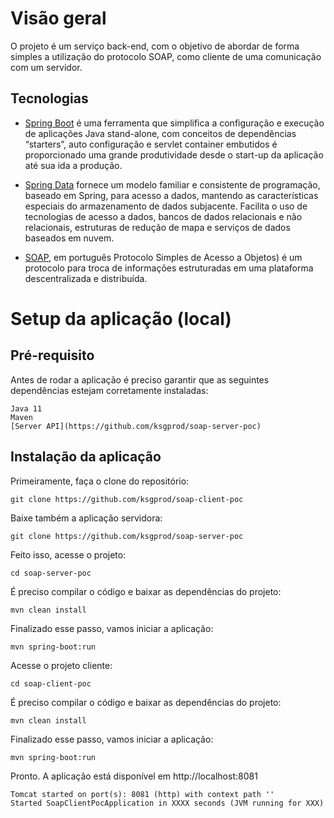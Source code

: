 # Visão geral

O projeto é um serviço back-end, com o objetivo de abordar de forma simples a utilização do protocolo SOAP, como cliente de uma comunicação com um servidor.

## Tecnologias

- [Spring Boot](https://projects.spring.io/spring-boot) é uma ferramenta que simplifica a configuração e execução de aplicações Java stand-alone, com conceitos de dependências “starters”, auto configuração e servlet container embutidos é proporcionado uma grande produtividade desde o start-up da aplicação até sua ida a produção.

- [Spring Data](https://spring.io/projects/spring-data) fornece um modelo familiar e consistente de programação, baseado em Spring, para acesso a dados, mantendo as características especiais do armazenamento de dados subjacente.
Facilita o uso de tecnologias de acesso a dados, bancos de dados relacionais e não relacionais, estruturas de redução de mapa e serviços de dados baseados em nuvem.

- [SOAP](https://pt.wikipedia.org/wiki/SOAP), em português Protocolo Simples de Acesso a Objetos) é um protocolo para troca de informações estruturadas em uma plataforma descentralizada e distribuída.
 
# Setup da aplicação (local)

## Pré-requisito

Antes de rodar a aplicação é preciso garantir que as seguintes dependências estejam corretamente instaladas:
```
Java 11
Maven
[Server API](https://github.com/ksgprod/soap-server-poc)
```

## Instalação da aplicação

Primeiramente, faça o clone do repositório:
```
git clone https://github.com/ksgprod/soap-client-poc
```
Baixe também a aplicação servidora:
```
git clone https://github.com/ksgprod/soap-server-poc
```
Feito isso, acesse o projeto:
```
cd soap-server-poc
```
É preciso compilar o código e baixar as dependências do projeto:
```
mvn clean install
```
Finalizado esse passo, vamos iniciar a aplicação:
```
mvn spring-boot:run
```
Acesse o projeto cliente:
```
cd soap-client-poc
```
É preciso compilar o código e baixar as dependências do projeto:
```
mvn clean install
```
Finalizado esse passo, vamos iniciar a aplicação:
```
mvn spring-boot:run
```
Pronto. A aplicação está disponível em http://localhost:8081
```
Tomcat started on port(s): 8081 (http) with context path ''
Started SoapClientPocApplication in XXXX seconds (JVM running for XXX)
```
